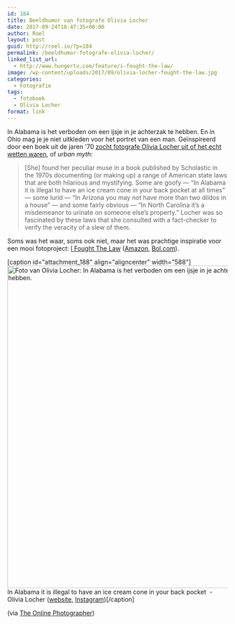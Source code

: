 ```yaml
---
id: 184
title: Beeldhumor van fotografe Olivia Locher
date: 2017-09-24T18:47:35+00:00
author: Roel
layout: post
guid: http://roel.io/?p=184
permalink: /beeldhumor-fotografe-olivia-locher/
linked_list_url:
  - http://www.hungertv.com/feature/i-fought-the-law/
image: /wp-content/uploads/2017/09/olivia-locher-fought-the-law.jpg
categories:
  - Fotografie
tags:
  - fotoboek
  - Olivia Locher
format: link
---
```

In Alabama is het verboden om een ijsje in je achterzak te hebben. En in Ohio mag je je niet uitkleden voor het portret van een man. Geïnspireerd door een boek uit de jaren '70 <a href="http://www.hungertv.com/feature/i-fought-the-law/">zocht fotografe Olivia Locher uit of het echt wetten waren</a>, of <em>urban myth</em>:
<blockquote>[She] found her peculiar muse in a book published by Scholastic in the 1970s documenting (or making up) a range of American state laws that are both hilarious and mystifying. Some are goofy — “In Alabama it is illegal to have an ice cream cone in your back pocket at all times” — some lurid — “In Arizona you may not have more than two dildos in a house” — and some fairly obvious — “In North Carolina it’s a misdemeanor to urinate on someone else’s property.” Locher was so fascinated by these laws that she consulted with a fact-checker to verify the veracity of a slew of them.</blockquote>
Soms was het waar, soms ook niet, maar het was prachtige inspiratie voor een mooi fotoproject: <a href="http://bullettmedia.com/article/photographer-olivia-locher-fought-law-images-break-americas-wackiest-laws/">I Fought The Law</a> (<a href="http://amzn.to/2xqN9Pm">Amazon</a>, <a href="https://www.bol.com/nl/p/i-fought-the-law/9200000073129628/?suggestionType=typedsearch">Bol.com</a>).

[caption id="attachment_188" align="aligncenter" width="588"]<img class="wp-image-188 size-full" src="https://roel.io/wp-content/uploads/2017/09/Olivia-Locher-_-I-Fought-the-Law-Alabama-588x735.jpg" alt="Foto van Olivia Locher: In Alabama is het verboden om een ijsje in je achterzak te hebben." width="588" height="735" /> In Alabama it is illegal to have an ice cream cone in your back pocket  - Olivia Locher (<a href="http://olivialocher.com">website</a>, <a href="https://www.instagram.com/olivialocher/">Instagram</a>)[/caption]

(via <a href="http://theonlinephotographer.typepad.com/the_online_photographer/2017/09/random-excellence-olivia-locher.html">The Online Photographer</a>)